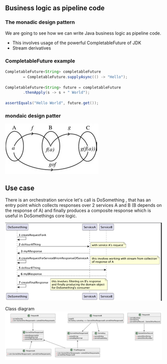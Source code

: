 ## Business logic as pipeline code

### The monadic design pattern
We are going to see how we can write Java business logic as pipeline code.

- This involves usage of the powerful CompletableFuture of JDK
- Stream derivatives

### CompletableFuture example 
```java
CompletableFuture<String> completableFuture
        = CompletableFuture.supplyAsync(() -> "Hello");

CompletableFuture<String> future = completableFuture
        .thenApply(s -> s + " World");

assertEquals("Hello World", future.get());
```

### mondaic design patter
![Monadic patter](functional_composition.jpeg)

## Use case

There is an orchestration service let's call is DoSomething , that has an entry point 
which collects responses over 2 services A and B (B depends on the response of A)
and finally produces a composite response which is useful in DoSomethings core logic.


![Use case in UML](UseCase.png)

Class diagram
![Class diagram](ClassDiagram.png)